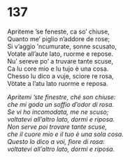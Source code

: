 # 137
  
Apriteme ’se feneste, ca so’ chiuse,  
Quanto me’ piglio n’addore de rose;  
Si v’aggio ’ncumurate, sonne scusato,  
Votate all’aute lato, ruorme e repose.  
Nu’ sereve po’ a truvare tante scuse,  
Ca lu core mio e lu tujo è una cosa.  
Chesso lu dico a vuje, sciore re rosa,  
Vòtate a l’atu lato ruorme e reposa.

*Apritemi ’ste finestre, ché son chiuse:  
che mi goda un soffio d’odor di rosa.  
Se vi ho incomodata, me ne scuso;  
voltatevi all’altro lato, dormi e riposa.  
Non serve poi trovare tante scuse,  
che il cuore mio e il tuo è una sola cosa.  
Questo lo dico a voi, fiore di rosa:  
voltatevi all’altro lato, dormi e riposa.*


